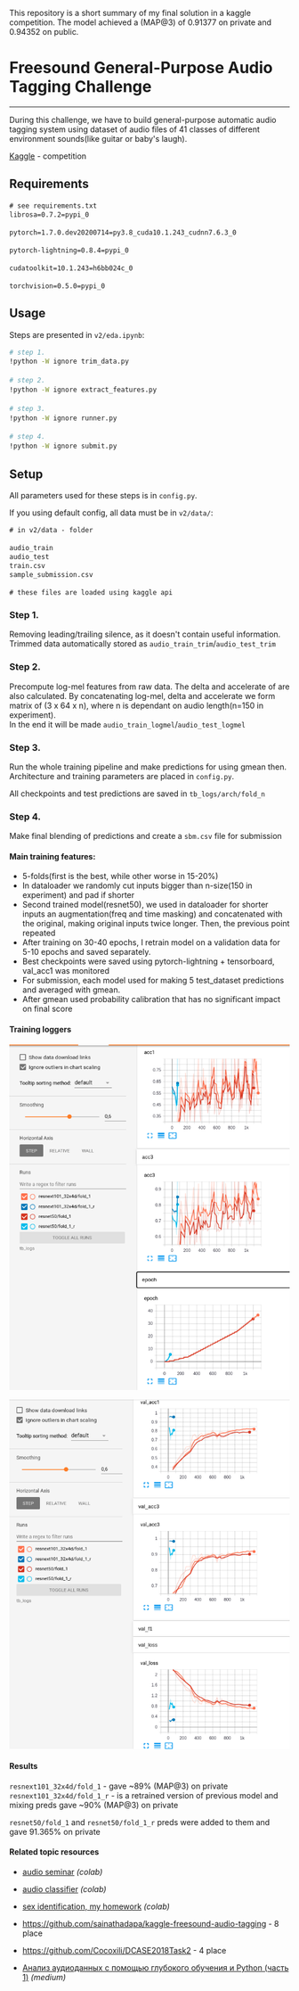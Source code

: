This repository is a short summary of my final solution in a kaggle competition. The model achieved a (MAP@3) of 0.91377 on private and 0.94352 on public. 

# Freesound General-Purpose Audio Tagging Challenge

---

During this challenge, we have to build general-purpose automatic audio tagging system using dataset of audio files of 41 classes of different environment sounds(like guitar or baby's laugh).

[Kaggle](https://www.kaggle.com/c/freesound-audio-tagging/overview) - competition 

## Requirements 

```
# see requirements.txt 
librosa=0.7.2=pypi_0

pytorch=1.7.0.dev20200714=py3.8_cuda10.1.243_cudnn7.6.3_0

pytorch-lightning=0.8.4=pypi_0

cudatoolkit=10.1.243=h6bb024c_0

torchvision=0.5.0=pypi_0
 ```

## Usage 

Steps are presented in `v2/eda.ipynb`:

```bash
# step 1.
!python -W ignore trim_data.py

# step 2.
!python -W ignore extract_features.py

# step 3. 
!python -W ignore runner.py

# step 4. 
!python -W ignore submit.py
```

## Setup

All parameters used for these steps is in `config.py`. 

If you using default config, all data must be in `v2/data/`: 

```
# in v2/data - folder 
 
audio_train 
audio_test 
train.csv
sample_submission.csv

# these files are loaded using kaggle api 
```

### Step 1. 

Removing leading/trailing silence, as it doesn't contain useful information. Trimmed data automatically stored as `audio_train_trim`/`audio_test_trim`

### Step 2. 

Precompute log-mel features from raw data. The delta and accelerate of are also calculated. By concatenating log-mel, delta and accelerate we form matrix of (3 x 64 x n), where n is dependant on audio length(n=150 in experiment).  
In the end it will be made `audio_train_logmel`/`audio_test_logmel`

### Step 3. 

Run the whole training pipeline and make predictions for using gmean then. Architecture and training parameters are placed in `config.py`. 

All checkpoints and test predictions are saved in `tb_logs/arch/fold_n` 

### Step 4. 

Make final blending of predictions and create a `sbm.csv` file for submission 

#### Main training features: 

* 5-folds(first is the best, while other worse in 15-20%)
* In dataloader we randomly cut inputs bigger than n-size(150 in experiment) and pad if shorter
* Second trained model(resnet50), we used in dataloader for shorter inputs an augmentation(freq and time masking) and concatenated with the original, making original inputs twice longer. Then, the previous point repeated
* After training on 30-40 epochs, I retrain model on a validation data for 5-10 epochs and saved separately.
* Best checkpoints were saved using pytorch-lightning + tensorboard, val_acc1 was monitored
* For submission, each model used for making 5 test_dataset predictions and averaged with gmean. 
* After gmean used probability calibration that has no significant impact on final score 

#### Training loggers

![](train_logs.png)

![](val_logs.png)

#### Results 

`resnext101_32x4d/fold_1` - gave ~89% (MAP@3) on private
`resnext101_32x4d/fold_1_r` - is a retrained version of previous model and mixing preds gave ~90% (MAP@3) on private

`resnet50/fold_1` and `resnet50/fold_1_r` preds were added to them and gave 91.365% on private  
 
#### Related topic resources  

* [audio seminar](https://colab.research.google.com/drive/1Waj2ECsrv6f65trZdId7r_h-cpC6Hj-0#scrollTo=_Z7ZiZj1wSAd) *(colab)*
* [audio classifier](https://colab.research.google.com/github/pytorch/tutorials/blob/gh-pages/_downloads/audio_classifier_tutorial.ipynb#scrollTo=bMxyrkWQ1mz4) *(colab)*
* [sex identification, my homework](https://colab.research.google.com/drive/1Vr9hFQoQrWKpeLQMiy8i7E6gVMCdHONS) *(colab)*

* https://github.com/sainathadapa/kaggle-freesound-audio-tagging - 8 place 
* https://github.com/Cocoxili/DCASE2018Task2 - 4 place 

* [Анализ аудиоданных с помощью глубокого обучения и Python (часть 1)](https://medium.com/nuances-of-programming/%D0%B0%D0%BD%D0%B0%D0%BB%D0%B8%D0%B7-%D0%B0%D1%83%D0%B4%D0%B8%D0%BE%D0%B4%D0%B0%D0%BD%D0%BD%D1%8B%D1%85-%D1%81-%D0%BF%D0%BE%D0%BC%D0%BE%D1%89%D1%8C%D1%8E-%D0%B3%D0%BB%D1%83%D0%B1%D0%BE%D0%BA%D0%BE%D0%B3%D0%BE-%D0%BE%D0%B1%D1%83%D1%87%D0%B5%D0%BD%D0%B8%D1%8F-%D0%B8-python-%D1%87%D0%B0%D1%81%D1%82%D1%8C-1-2056fef8525e) *(medium)*



